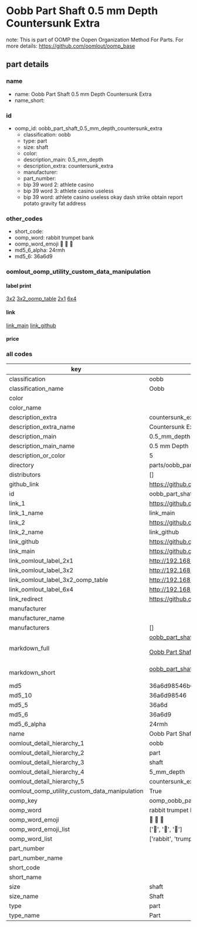 # Oobb Part Shaft 0.5 mm Depth Countersunk Extra  

note: This is part of OOMP the Oopen Organization Method For Parts. For more details: https://github.com/oomlout/oomp_base

##  part details
  







### name
* name: Oobb Part Shaft 0.5 mm Depth Countersunk Extra
* name_short: 
### id
* oomp_id: oobb_part_shaft_0.5_mm_depth_countersunk_extra
  * classification: oobb
  * type: part
  * size: shaft
  * color: 
  * description_main: 0.5_mm_depth
  * description_extra: countersunk_extra
  * manufacturer: 
  * part_number: 
  * bip 39 word 2: athlete casino
  * bip 39 word 3: athlete casino useless
  * bip 39 word: athlete casino useless okay dash strike obtain report potato gravity fat address

### other_codes
* short_code: 
* oomp_word: rabbit trumpet bank
* oomp_word_emoji :rabbit: :trumpet: :bank:
* md5_6_alpha: 24rmh
* md5_6: 36a6d9






### oomlout_oomp_utility_custom_data_manipulation
#### label print
[3x2](http://192.168.1.245:1112/?label=oomp%2024rmh)
[3x2_oomp_table](http://192.168.1.108:1112/?label=oomp%2024rmh)
[2x1](http://192.168.1.242:1112/?label=oomp%2024rmh)
[6x4](http://192.168.1.55:1112/?label=oomp%2024rmh)    

#### link

[link_main](https://github.com/oomlout/oomlout_oomp_version_1_messy/tree/main/parts/oobb_part_shaft_0.5_mm_depth_countersunk_extra) [link_github](https://github.com/oomlout/oomlout_oomp_version_1_messy/tree/main/parts/oobb_part_shaft_0.5_mm_depth_countersunk_extra)                             

#### price







### all codes 
| key | value |  
| --- | --- |  
| classification | oobb |  
| classification_name | Oobb |  
| color |  |  
| color_name |  |  
| description_extra | countersunk_extra |  
| description_extra_name | Countersunk Extra |  
| description_main | 0.5_mm_depth |  
| description_main_name | 0.5 mm Depth |  
| description_or_color | 5 |  
| directory | parts/oobb_part_shaft_0.5_mm_depth_countersunk_extra |  
| distributors | [] |  
| github_link | https://github.com/oomlout/oomlout_oomp_part_src/tree/main/parts/oobb_part_shaft_0.5_mm_depth_countersunk_extra |  
| id | oobb_part_shaft_0.5_mm_depth_countersunk_extra |  
| link_1 | https://github.com/oomlout/oomlout_oomp_version_1_messy/tree/main/parts/oobb_part_shaft_0.5_mm_depth_countersunk_extra |  
| link_1_name | link_main |  
| link_2 | https://github.com/oomlout/oomlout_oomp_version_1_messy/tree/main/parts/oobb_part_shaft_0.5_mm_depth_countersunk_extra |  
| link_2_name | link_github |  
| link_github | https://github.com/oomlout/oomlout_oomp_version_1_messy/tree/main/parts/oobb_part_shaft_0.5_mm_depth_countersunk_extra |  
| link_main | https://github.com/oomlout/oomlout_oomp_version_1_messy/tree/main/parts/oobb_part_shaft_0.5_mm_depth_countersunk_extra |  
| link_oomlout_label_2x1 | http://192.168.1.242:1112/?label=oomp%2024rmh |  
| link_oomlout_label_3x2 | http://192.168.1.245:1112/?label=oomp%2024rmh |  
| link_oomlout_label_3x2_oomp_table | http://192.168.1.108:1112/?label=oomp%2024rmh |  
| link_oomlout_label_6x4 | http://192.168.1.55:1112/?label=oomp%2024rmh |  
| link_redirect | https://github.com/oomlout/oomlout_oomp_version_1_messy/tree/main/parts/oobb_part_shaft_0.5_mm_depth_countersunk_extra |  
| manufacturer |  |  
| manufacturer_name |  |  
| manufacturers | [] |  
| markdown_full | [oobb_part_shaft_0.5_mm_depth_countersunk_extra](none)<br>[](none)<br>[Oobb Part Shaft 0.5 Mm Depth Countersunk Extra](none)<br><br> |  
| markdown_short | [oobb_part_shaft_0.5_mm_depth_countersunk_extra](none)<br><br> |  
| md5 | 36a6d98546b6f3135c1bd99fe008d871 |  
| md5_10 | 36a6d98546 |  
| md5_5 | 36a6d |  
| md5_6 | 36a6d9 |  
| md5_6_alpha | 24rmh |  
| name | Oobb Part Shaft 0.5 mm Depth Countersunk Extra |  
| oomlout_detail_hierarchy_1 | oobb |  
| oomlout_detail_hierarchy_2 | part |  
| oomlout_detail_hierarchy_3 | shaft |  
| oomlout_detail_hierarchy_4 | 5_mm_depth |  
| oomlout_detail_hierarchy_5 | countersunk_extra |  
| oomlout_oomp_utility_custom_data_manipulation | True |  
| oomp_key | oomp_oobb_part_shaft_0.5_mm_depth_countersunk_extra |  
| oomp_word | rabbit trumpet bank |  
| oomp_word_emoji | :rabbit: :trumpet: :bank: |  
| oomp_word_emoji_list | [':rabbit:', ':trumpet:', ':bank:'] |  
| oomp_word_list | ['rabbit', 'trumpet', 'bank'] |  
| part_number |  |  
| part_number_name |  |  
| short_code |  |  
| short_name |  |  
| size | shaft |  
| size_name | Shaft |  
| type | part |  
| type_name | Part |  

